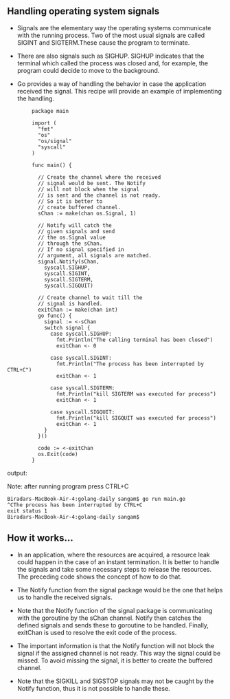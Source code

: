 ## Handling operating system signals

- Signals are the elementary way the operating systems communicate with the running process. Two of the most usual signals are called SIGINT and SIGTERM.These cause the program to terminate.

- There are also signals such as SIGHUP. SIGHUP indicates that the terminal which called the process was closed and, for example, the program could decide to move to the background.

- Go provides a way of handling the behavior in case the application received the signal. This recipe will provide an example of implementing the handling.

```
        package main

        import (
          "fmt"
          "os"
          "os/signal"
          "syscall"
        )

        func main() {

          // Create the channel where the received
          // signal would be sent. The Notify
          // will not block when the signal
          // is sent and the channel is not ready.
          // So it is better to
          // create buffered channel.
          sChan := make(chan os.Signal, 1)

          // Notify will catch the
          // given signals and send
          // the os.Signal value
          // through the sChan.
          // If no signal specified in 
          // argument, all signals are matched.
          signal.Notify(sChan,
            syscall.SIGHUP,
            syscall.SIGINT,
            syscall.SIGTERM,
            syscall.SIGQUIT)

          // Create channel to wait till the
          // signal is handled.
          exitChan := make(chan int)
          go func() {
            signal := <-sChan
            switch signal {
              case syscall.SIGHUP:
                fmt.Println("The calling terminal has been closed")
                exitChan <- 0

              case syscall.SIGINT:
                fmt.Println("The process has been interrupted by CTRL+C")
                exitChan <- 1

              case syscall.SIGTERM:
                fmt.Println("kill SIGTERM was executed for process")
                exitChan <- 1

              case syscall.SIGQUIT:
                fmt.Println("kill SIGQUIT was executed for process")
                exitChan <- 1
            }
          }()

          code := <-exitChan
          os.Exit(code)
        }
 ```
 output:
 
 Note: after running program press CTRL+C
 
 ```
 Biradars-MacBook-Air-4:golang-daily sangam$ go run main.go
^CThe process has been interrupted by CTRL+C
exit status 1
Biradars-MacBook-Air-4:golang-daily sangam$ 
 
 ```
 
 
 ## How it works…

- In an application, where the resources are acquired, a resource leak could happen in the case of an instant termination. It is better to handle the signals and take some necessary steps to release the resources. The preceding code shows the concept of how to do that.

- The Notify function from the signal package would be the one that helps us to handle the received signals.

- Note that the Notify function of the signal package is communicating with the goroutine by the sChan channel. Notify then catches the defined signals and sends these to goroutine to be handled. Finally, exitChan is used to resolve the exit code of the process.

- The important information is that the Notify function will not block the signal if the assigned channel is not ready. This way the signal could be missed. To avoid missing the signal, it is better to create the buffered channel.

- Note that the SIGKILL and SIGSTOP signals may not be caught by the Notify function, thus it is not possible to handle these.
